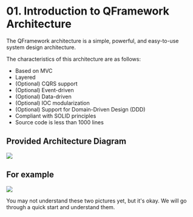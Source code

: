 # 01. Introduction to QFramework Architecture

The QFramework architecture is a simple, powerful, and easy-to-use system design architecture.

The characteristics of this architecture are as follows:

* Based on MVC
* Layered
* (Optional) CQRS support
* (Optional) Event-driven
* (Optional) Data-driven
* (Optional) IOC modularization
* (Optional) Support for Domain-Driven Design (DDD)
* Compliant with SOLID principles
* Source code is less than 1000 lines

## Provided Architecture Diagram

[![](https://file.liangxiegame.com/5e9f1682-1907-47a2-a23a-2d5a4ba2e7a4.png)](https://file.liangxiegame.com/5e9f1682-1907-47a2-a23a-2d5a4ba2e7a4.png)

## For example

[![](https://file.liangxiegame.com/6bf42306-0b2a-4417-bbcf-354af0132596.png)](https://file.liangxiegame.com/6bf42306-0b2a-4417-bbcf-354af0132596.png)

You may not understand these two pictures yet, but it's okay. We will go through a quick start and understand them.
